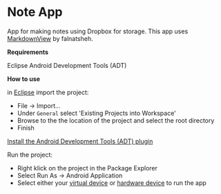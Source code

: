 Note App
=======

App for making notes using Dropbox for storage. This app uses [MarkdownView](https://github.com/falnatsheh/MarkdownView) by falnatsheh.

**Requirements**

Eclipse
Android Development Tools (ADT)

**How to use**

in [Eclipse](http://www.eclipse.org/downloads/) import the project:
- File -> Import...
- Under `General` select 'Existing Projects into Workspace'
- Browse to the the location of the project and select the root directory
- Finish

[Install the Android Development Tools (ADT) plugin](http://developer.android.com/sdk/installing/installing-adt.html)

Run the project:
- Right klick on the project in the Package Explorer
- Select Run As -> Android Application
- Select either your [virtual device](http://developer.android.com/tools/devices/managing-avds.html) or [hardware device](http://developer.android.com/tools/building/building-eclipse.html#RunningOnDeviceEclipse) to run the app

